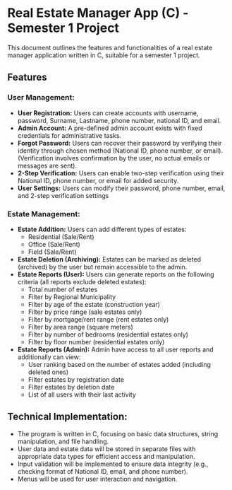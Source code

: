 # Real Estate Manager App (C) - Semester 1 Project
This document outlines the features and functionalities of a real estate manager application written in C, suitable for a semester 1 project.
## Features
### User Management:
- **User Registration:** Users can create accounts with username, password, Surname, Lastname, phone number, national ID, and email.
- **Admin Account:** A pre-defined admin account exists with fixed credentials for administrative tasks.
- **Forgot Password:** Users can recover their password by verifying their identity through chosen method (National ID, phone number, or email). (Verification involves confirmation by the user, no actual emails or messages are sent).
- **2-Step Verification:** Users can enable two-step verification using their National ID, phone number, or email for added security.
- **User Settings:** Users can modify their password, phone number, email, and 2-step verification settings
### Estate Management:
- **Estate Addition:** Users can add different types of estates:
    - Residential (Sale/Rent)
    - Office (Sale/Rent)
    - Field (Sale/Rent)
- **Estate Deletion (Archiving):** Estates can be marked as deleted (archived) by the user but remain accessible to the admin.
- **Estate Reports (User):** Users can generate reports on the following criteria (all reports exclude deleted estates):
	- Total number of estates
    - Filter by Regional Municipality
    - Filter by age of the estate (construction year)
    - Filter by price range (sale estates only)
    - Filter by mortgage/rent range (rent estates only)
    - Filter by area range (square meters)
    - Filter by number of bedrooms (residential estates only)
    - Filter by floor number (residential estates only)
- **Estate Reports (Admin):** Admin have access to all user reports and additionally can view:
    - User ranking based on the number of estates added (including deleted ones)
    - Filter estates by registration date
    - Filter estates by deletion date
    - List of all users with their last activity
## Technical Implementation:
- The program is written in C, focusing on basic data structures, string manipulation, and file handling.
- User data and estate data will be stored in separate files with appropriate data types for efficient access and manipulation.
- Input validation will be implemented to ensure data integrity (e.g., checking format of National ID, email, and phone number).
- Menus will be used for user interaction and navigation.
